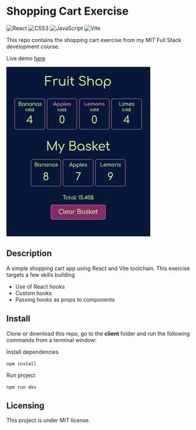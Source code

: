 # Shopping Cart Exercise

![React](https://img.shields.io/badge/react-%2320232a.svg?style=for-the-badge&logo=react&logoColor=%2361DAFB) ![CSS3](https://img.shields.io/badge/css3-%231572B6.svg?style=for-the-badge&logo=css3&logoColor=white) ![JavaScript](https://img.shields.io/badge/javascript-%23323330.svg?style=for-the-badge&logo=javascript&logoColor=%23F7DF1E) ![Vite](https://img.shields.io/badge/vite-%23646CFF.svg?style=for-the-badge&logo=vite&logoColor=white)

This repo contains the shopping cart exercise from my MIT Full Stack development course.

Live demo [here](https://mike-veilleux.github.io/Shopping-Cart-Exercise/)

<img src="https://github.com/Mike-Veilleux/Shopping-Cart-Exercise/blob/main/client/src/assets/shoppinCartScreenshot.png">

## Description

A simple shopping cart app using React and Vite toolchain. This exercise targets a few skills building

- Use of React hooks
- Custom hooks
- Passing hooks as props to components

## Install

Clone or download this repo, go to the **client** folder and run the following commands from a terminal window:

Install dependencies

```
npm install
```

Run project

```
npm run dev
```

## Licensing

This project is under MIT license.

